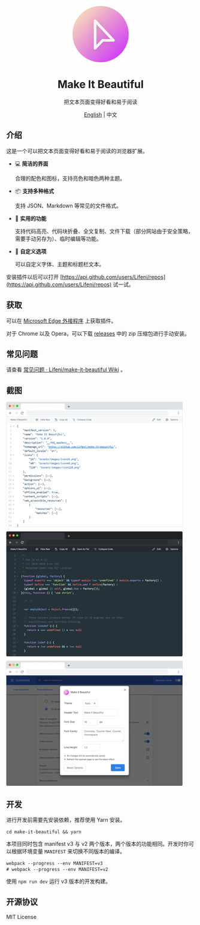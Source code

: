 <p align="center">
  <img width="150px" alt="Logo" src="src/assets/images/logo.svg" />
</p>

<h1 align="center">Make It Beautiful</h1>
<p align="center">把文本页面变得好看和易于阅读</p>
<p align="center"><a href="README.md">English</a> | 中文</p>

## 介绍

这是一个可以把文本页面变得好看和易于阅读的浏览器扩展。

- 💻 **简洁的界面**

  合理的配色和图标，支持亮色和暗色两种主题。

- 📦 **支持多种格式**

  支持 JSON、Markdown 等常见的文件格式。

- 💾 **实用的功能**

  支持代码高亮、代码块折叠、全文复制、文件下载（部分网站由于安全策略，需要手动另存为）、临时编辑等功能。

- 🎨 **自定义选项**

  可以自定义字体、主题和标题栏文本。

安装插件以后可以打开 [https://api.github.com/users/Lifeni/repos](https://api.github.com/users/Lifeni/repos) 试一试。

## 获取

可以在 [Microsoft Edge 外接程序](https://microsoftedge.microsoft.com/addons/detail/make-it-beautiful/jjgkadobhgomjcppaojffnlooknkkodd) 上获取插件。

对于 Chrome 以及 Opera，可以下载 [releases](https://github.com/Lifeni/make-it-beautiful/releases) 中的 zip 压缩包进行手动安装。

## 常见问题

请查看 [常见问题 · Lifeni/make-it-beautiful Wiki](https://github.com/Lifeni/make-it-beautiful/wiki/%E5%B8%B8%E8%A7%81%E9%97%AE%E9%A2%98) 。

## 截图

![预览截图](docs/preview.webp)

## 开发

进行开发前需要先安装依赖，推荐使用 Yarn 安装。

```shell
cd make-it-beautiful && yarn
```

本项目同时包含 manifest v3 与 v2 两个版本，两个版本的功能相同。开发时你可以根据环境变量 `MANIFEST` 来切换不同版本的编译。

```shell
webpack --progress --env MANIFEST=v3
# webpack --progress --env MANIFEST=v2
```

使用 `npm run dev` 运行 v3 版本的开发构建。

## 开源协议

MIT License
